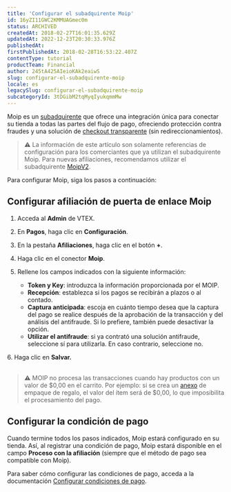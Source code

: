 ```yaml
---
title: 'Configurar el subadquirente Moip'
id: 16yZI11GWC2KMMUAGmec0m
status: ARCHIVED
createdAt: 2018-02-27T16:01:35.629Z
updatedAt: 2022-12-23T20:30:33.976Z
publishedAt: 
firstPublishedAt: 2018-02-28T16:53:22.407Z
contentType: tutorial
productTeam: Financial
author: 245tA425AIeioKAk2eaiwS
slug: configurar-el-subadquirente-moip
locale: es
legacySlug: configurar-el-subadquirente-moip
subcategoryId: 3tDGibM2tqMyqIyukqmmMw
---
```


Moip es un [subadquirente](/es/tutorial/que-es-un-subadquirente) que ofrece una integración única para conectar su tienda a todas las partes del flujo de pago, ofreciendo protección contra fraudes y una solución de [checkout transparente](/es/tutorial/que-es-el-checkout-transparente) (sin redireccionamientos).

>⚠️ La información de este artículo son solamente referencias de configuración para los comerciantes que ya utilizan el subadquirente Moip. Para nuevas afiliaciones, recomendamos utilizar el subadquirente [MoipV2](https://help.vtex.com/es/tutorial/configurar-o-subadquirente-moipv2--4BipUcTxQ7cq2BiYzUDmEH).

Para configurar Moip, siga los pasos a continuación:

## Configurar afiliación de puerta de enlace Moip

1. Acceda al __Admin__ de VTEX.
2. En __Pagos__, haga clic en __Configuración__.
3. En la pestaña __Afiliaciones__, haga clic en el botón __+__.
4. Haga clic en el conector __Moip__.
5. Rellene los campos indicados con la siguiente información:

    - __Token y Key__: introduzca la información proporcionada por el MOIP.
    - __Recepción__: establezca si los pagos se recibirán a plazos o al contado.
    - __Captura anticipada__: escoja en cuánto tiempo desea que la captura del pago se realice después de la aprobación de la transacción y del análisis del antifraude. Si lo prefiere, también puede desactivar la opción.
    - __Utilizar el antifraude__: si ya contrató una solución antifraude, seleccione sí para utilizarla. En caso contrario, seleccione no.

<ui>
6. Haga clic en <b>Salvar.</b>
  </ui><br><br>

>⚠️ MOIP no procesa las transacciones cuando hay productos con un valor de $0,00 en el carrito. Por ejemplo: si se crea un [anexo](https://help.vtex.com/es/tutorial/o-que-e-um-anexo--aGICk0RVbqKg6GYmQcWUm?&utm_source=autocomplete) de empaque de regalo, el valor del ítem será de $0,00, lo que imposibilita el procesamiento del pago.

## Configurar la condición de pago

Cuando termine todos los pasos indicados, Moip estará configurado en su tienda. Así, al registrar una condición de pago, Moip estará disponible en el campo __Proceso con la afiliación__ (siempre que el método de pago sea compatible con Moip).

Para saber cómo configurar las condiciones de pago, acceda a la documentación [Configurar condiciones de pago](https://help.vtex.com/es/tutorial/condicoes-de-pagamento).

